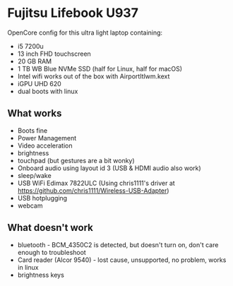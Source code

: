 # Fujitsu Lifebook U937 

OpenCore config for this ultra light laptop containing:

* i5 7200u
* 13 inch FHD touchscreen
* 20 GB RAM
* 1 TB WB Blue NVMe SSD (half for Linux, half for macOS)
* Intel wifi works out of the box with AirportItlwm.kext
* iGPU UHD 620
* dual boots with linux

## What works
* Boots fine
* Power Management
* Video acceleration
* brightness
* touchpad (but gestures are a bit wonky)
* Onboard audio using layout id 3 (USB & HDMI audio also work)
* sleep/wake
* USB WiFi Edimax 7822ULC (Using chris1111's driver at https://github.com/chris1111/Wireless-USB-Adapter)
* USB hotplugging
* webcam

## What doesn't work
* bluetooth - BCM_4350C2 is detected, but doesn't turn on, don't care enough to troubleshoot
* Card reader (Alcor 9540) - lost cause, unsupported, no problem, works in linux
* brightness keys
